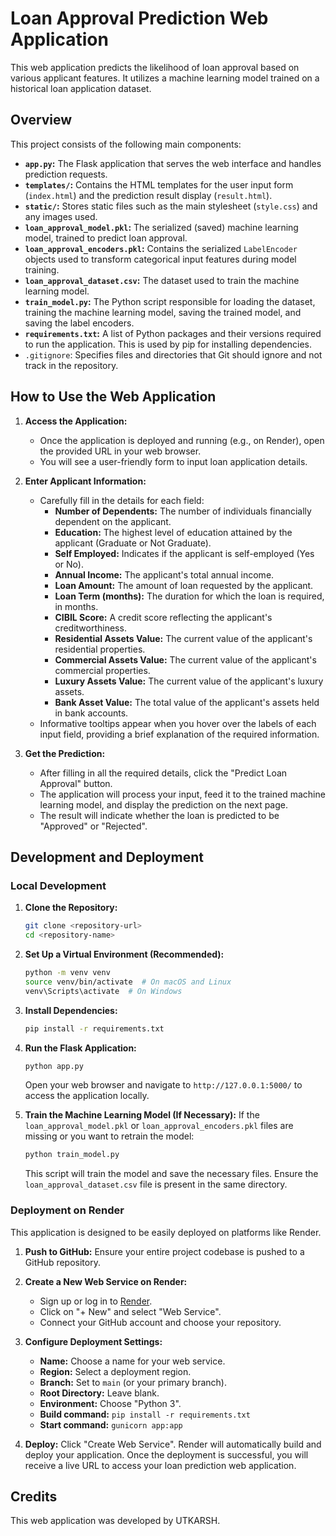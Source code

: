 # Loan Approval Prediction Web Application

This web application predicts the likelihood of loan approval based on various applicant features. It utilizes a machine learning model trained on a historical loan application dataset.

## Overview

This project consists of the following main components:

* **`app.py`:** The Flask application that serves the web interface and handles prediction requests.
* **`templates/`:** Contains the HTML templates for the user input form (`index.html`) and the prediction result display (`result.html`).
* **`static/`:** Stores static files such as the main stylesheet (`style.css`) and any images used.
* **`loan_approval_model.pkl`:** The serialized (saved) machine learning model, trained to predict loan approval.
* **`loan_approval_encoders.pkl`:** Contains the serialized `LabelEncoder` objects used to transform categorical input features during model training.
* **`loan_approval_dataset.csv`:** The dataset used to train the machine learning model.
* **`train_model.py`:** The Python script responsible for loading the dataset, training the machine learning model, saving the trained model, and saving the label encoders.
* **`requirements.txt`:** A list of Python packages and their versions required to run the application. This is used by pip for installing dependencies.
* `.gitignore`: Specifies files and directories that Git should ignore and not track in the repository.

## How to Use the Web Application

1.  **Access the Application:**
    * Once the application is deployed and running (e.g., on Render), open the provided URL in your web browser.
    * You will see a user-friendly form to input loan application details.

2.  **Enter Applicant Information:**
    * Carefully fill in the details for each field:
        * **Number of Dependents:** The number of individuals financially dependent on the applicant.
        * **Education:** The highest level of education attained by the applicant (Graduate or Not Graduate).
        * **Self Employed:** Indicates if the applicant is self-employed (Yes or No).
        * **Annual Income:** The applicant's total annual income.
        * **Loan Amount:** The amount of loan requested by the applicant.
        * **Loan Term (months):** The duration for which the loan is required, in months.
        * **CIBIL Score:** A credit score reflecting the applicant's creditworthiness.
        * **Residential Assets Value:** The current value of the applicant's residential properties.
        * **Commercial Assets Value:** The current value of the applicant's commercial properties.
        * **Luxury Assets Value:** The current value of the applicant's luxury assets.
        * **Bank Asset Value:** The total value of the applicant's assets held in bank accounts.
    * Informative tooltips appear when you hover over the labels of each input field, providing a brief explanation of the required information.

3.  **Get the Prediction:**
    * After filling in all the required details, click the "Predict Loan Approval" button.
    * The application will process your input, feed it to the trained machine learning model, and display the prediction on the next page.
    * The result will indicate whether the loan is predicted to be "Approved" or "Rejected".

## Development and Deployment

### Local Development

1.  **Clone the Repository:**
    ```bash
    git clone <repository-url>
    cd <repository-name>
    ```

2.  **Set Up a Virtual Environment (Recommended):**
    ```bash
    python -m venv venv
    source venv/bin/activate  # On macOS and Linux
    venv\Scripts\activate  # On Windows
    ```

3.  **Install Dependencies:**
    ```bash
    pip install -r requirements.txt
    ```

4.  **Run the Flask Application:**
    ```bash
    python app.py
    ```
    Open your web browser and navigate to `http://127.0.0.1:5000/` to access the application locally.

5.  **Train the Machine Learning Model (If Necessary):**
    If the `loan_approval_model.pkl` or `loan_approval_encoders.pkl` files are missing or you want to retrain the model:
    ```bash
    python train_model.py
    ```
    This script will train the model and save the necessary files. Ensure the `loan_approval_dataset.csv` file is present in the same directory.

### Deployment on Render

This application is designed to be easily deployed on platforms like Render.

1.  **Push to GitHub:** Ensure your entire project codebase is pushed to a GitHub repository.

2.  **Create a New Web Service on Render:**
    * Sign up or log in to [Render](https://render.com/).
    * Click on "+ New" and select "Web Service".
    * Connect your GitHub account and choose your repository.

3.  **Configure Deployment Settings:**
    * **Name:** Choose a name for your web service.
    * **Region:** Select a deployment region.
    * **Branch:** Set to `main` (or your primary branch).
    * **Root Directory:** Leave blank.
    * **Environment:** Choose "Python 3".
    * **Build command:** `pip install -r requirements.txt`
    * **Start command:** `gunicorn app:app`

4.  **Deploy:** Click "Create Web Service". Render will automatically build and deploy your application. Once the deployment is successful, you will receive a live URL to access your loan prediction web application.

## Credits

This web application was developed by UTKARSH.

